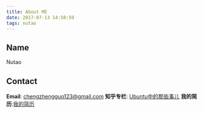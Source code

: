 ```yaml
---
title: About ME
date: 2017-07-13 14:58:59
tags: nutao
---
```


## Name
Nutao

## Contact
**Email**: chengzhengguo123@gmail.com
**知乎专栏**: <a href="https://zhuanlan.zhihu.com/ubuntu-learn">Ubuntu中的那些事儿</a>
**我的简历**:<a href="http://nutaocv.azurewebsites.net/ ">我的简历</a>
